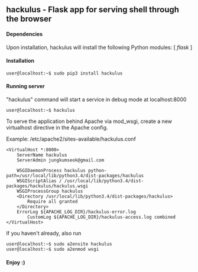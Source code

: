 ## hackulus - Flask app for serving shell through the browser

#### Dependencies

  Upon installation, hackulus will install the following Python modules: [ *flask* ]

#### Installation

```
user@localhost:~$ sudo pip3 install hackulus
```

#### Running server

"hackulus" command will start a service in debug mode at localhost:8000

```
user@localhost:~$ hackulus
```

To serve the application behind Apache via mod_wsgi, create a new virtualhost directive in the Apache config.

Example: /etc/apache2/sites-available/hackulus.conf

```
<VirtualHost *:8000>
	ServerName hackulus
	ServerAdmin jungkumseok@gmail.com
	
	WSGIDaemonProcess hackulus python-path=/usr/local/lib/python3.4/dist-packages/hackulus
	WSGIScriptAlias / /usr/local/lib/python3.4/dist-packages/hackulus/hackulus.wsgi
	WSGIProcessGroup hackulus
	<Directory /usr/local/lib/python3.4/dist-packages/hackulus>
		Require all granted
	</Directory>
	ErrorLog ${APACHE_LOG_DIR}/hackulus-error.log
        CustomLog ${APACHE_LOG_DIR}/hackulus-access.log combined
</VirtualHost>
```

If you haven't already, also run

```
user@localhost:~$ sudo a2ensite hackulus
user@localhost:~$ sudo a2enmod wsgi
```
 
    
#### Enjoy :)